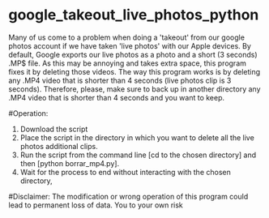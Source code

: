 # google_takeout_live_photos_python
Many of us come to a problem when doing a 'takeout' from our google photos account if we have taken 'live photos' with our Apple devices.
By default, Google exports our live photos as a photo and a short (3 seconds) .MP$ file. As this may be annoying and takes extra space, this program fixes it by deleting those videos.
The way this program works is by deleting any .MP4 video that is shorter than 4 seconds (live photos clip is 3 seconds). Therefore, please, make sure to back up in another directory any .MP4 video that is shorter than 4 seconds and you want to keep.

#Operation:
1) Download the script
2) Place the script in the directory in which you want to delete all the live photos additional clips.
3) Run the script from the command line [cd to the chosen directory] and then [python borrar_mp4.py].
4) Wait for the process to end without interacting with the chosen directory,

#Disclaimer:
The modification or wrong operation of this program could lead to permanent loss of data. You to your own risk
